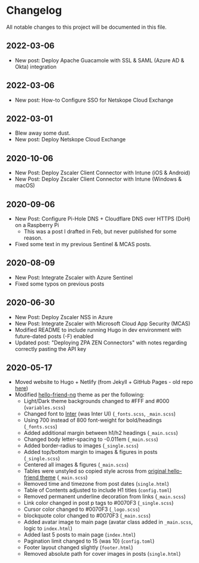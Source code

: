 # Changelog

All notable changes to this project will be documented in this file.

## 2022-03-06
- New post: Deploy Apache Guacamole with SSL & SAML (Azure AD & Okta) integration

## 2022-03-06
- New post: How-to Configure SSO for Netskope Cloud Exchange

## 2022-03-01
- Blew away some dust.
- New post: Deploy Netskope Cloud Exchange

## 2020-10-06

- New Post: Deploy Zscaler Client Connector with Intune (iOS & Android)
- New Post: Deploy Zscaler Client Connector with Intune (Windows & macOS)

## 2020-09-06

- New Post: Configure Pi-Hole DNS + Cloudflare DNS over HTTPS (DoH) on a Raspberry Pi
  - This was a post I drafted in Feb, but never published for some reason.
- Fixed some text in my previous Sentinel & MCAS posts.

## 2020-08-09

- New Post: Integrate Zscaler with Azure Sentinel
- Fixed some typos on previous posts

## 2020-06-30
- New Post: Deploy Zscaler NSS in Azure
- New Post: Integrate Zscaler with Microsoft Cloud App Security (MCAS)
- Modified README to include running Hugo in dev environment with future-dated posts (-F) enabled
- Updated post: "Deploying ZPA ZEN Connectors" with notes regarding correctly pasting the API key

## 2020-05-17
- Moved website to Hugo + Netlify (from Jekyll + GitHub Pages - old repo [here](https://github.com/nathancatania/nathancatania.com))
- Modified [hello-friend-ng](https://github.com/rhazdon/hugo-theme-hello-friend-ng) theme as per the following:
  - Light/Dark theme backgrounds changed to #FFF and #000 (`variables.scss`)
  - Changed font to [Inter](https://rsms.me/inter/) (was Inter UI) (`_fonts.scss`, `_main.scss`)
  - Using 700 instead of 800 font-weight for bold/headings (`_fonts.scss`)
  - Added additional margin between h1/h2 headings (`_main.scss`)
  - Changed body letter-spacing to -0.011em (`_main.scss`)
  - Added border-radius to images (`_single.scss`)
  - Added top/bottom margin to images & figures in posts (`_single.scss`)
  - Centered all images & figures (`_main.scss`)
  - Tables were unstyled so copied style across from [original hello-friend theme](https://github.com/panr/hugo-theme-hello-friend) (`_main.scss`)
  - Removed time and timezone from post dates (`single.html`)
  - Table of Contents adjusted to include H1 titles (`config.toml`)
  - Removed permanent underline decoration from links (`_main.scss`)
  - Link color changed in post p tags to #0070F3 (`_single.scss`)
  - Cursor color changed to #0070F3 (`_logo.scss`)
  - blockquote color changed to #0070F3 (`_main.scss`)
  - Added avatar image to main page (avatar class added in `_main.scss`, logic to `index.html`)
  - Added last 5 posts to main page (`index.html`)
  - Pagination limit changed to 15 (was 10) (`config.toml`)
  - Footer layout changed slightly (`footer.html`)
  - Removed absolute path for cover images in posts (`single.html`)